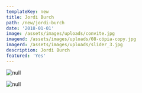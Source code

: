 ```yaml
---
templateKey: new
title: Jordi Burch
path: /new/jordi-burch
date: '2018-01-01'
image: /assets/images/uploads/convite.jpg
imagend: /assets/images/uploads/08-cópia-copy.jpg
imagerd: /assets/images/uploads/slider_3.jpg
description: Jordi Burch
featured: 'Yes'
---
```

![null](/assets/images/uploads/slider_1.jpg)

![null](/assets/images/uploads/slider_2.jpg)
